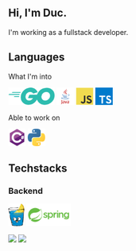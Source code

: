 ## Hi, I'm Duc.

I'm working as a fullstack developer.

## Languages

What I'm into

<code><img height="35" src="https://raw.githubusercontent.com/tminhduc2811/tminhduc2811/main/images/go.svg"></code>
<code><img height="35" src="https://raw.githubusercontent.com/tminhduc2811/tminhduc2811/main/images/java.svg"></code>
<code><img height="35" src="https://raw.githubusercontent.com/tminhduc2811/tminhduc2811/main/images/javascript.svg"></code>
<code><img height="35" src="https://raw.githubusercontent.com/tminhduc2811/tminhduc2811/main/images/typescript.svg"></code>

Able to work on

<code><img height="35" src="https://raw.githubusercontent.com/tminhduc2811/tminhduc2811/main/images/csharp.svg"></code>
<code><img height="35" src="https://raw.githubusercontent.com/tminhduc2811/tminhduc2811/main/images/python.svg"></code>

## Techstacks

### Backend
<code><img height="45" src="https://raw.githubusercontent.com/tminhduc2811/tminhduc2811/main/images/gin.png"></code>
<code><img height="45" src="https://raw.githubusercontent.com/tminhduc2811/tminhduc2811/main/images/spring.svg"></code>

<div class="half">
  <a href="https://github.com/QC-L"><img src="https://github-readme-stats.vercel.app/api?username=tminhduc2811&title_color=1abc9c&icon_color=1abc9c&text_color=798795&bg_color=2c3e50"></img></a>
  <a href="https://github.com/QC-L"><img src="https://github-readme-stats.vercel.app/api/top-langs/?username=tminhduc2811&hide=Objective-C,shell,swift&title_color=1abc9c&icon_color=1abc9c&text_color=798795&bg_color=2c3e50" height="195"></img></a>
</div>

